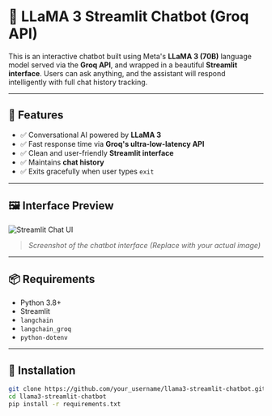# 🧠 LLaMA 3 Streamlit Chatbot (Groq API)

This is an interactive chatbot built using Meta's **LLaMA 3 (70B)** language model served via the **Groq API**, and wrapped in a beautiful **Streamlit interface**. Users can ask anything, and the assistant will respond intelligently with full chat history tracking.

---

## 🚀 Features

- ✅ Conversational AI powered by **LLaMA 3**
- ✅ Fast response time via **Groq's ultra-low-latency API**
- ✅ Clean and user-friendly **Streamlit interface**
- ✅ Maintains **chat history**
- ✅ Exits gracefully when user types `exit`

---

## 🖼️ Interface Preview

![Streamlit Chat UI](screenshots/chat_ui.png)  
> _Screenshot of the chatbot interface (Replace with your actual image)_

---

## 📦 Requirements

- Python 3.8+
- Streamlit
- `langchain`
- `langchain_groq`
- `python-dotenv`

---

## 🔧 Installation

```bash
git clone https://github.com/your_username/llama3-streamlit-chatbot.git
cd llama3-streamlit-chatbot
pip install -r requirements.txt

